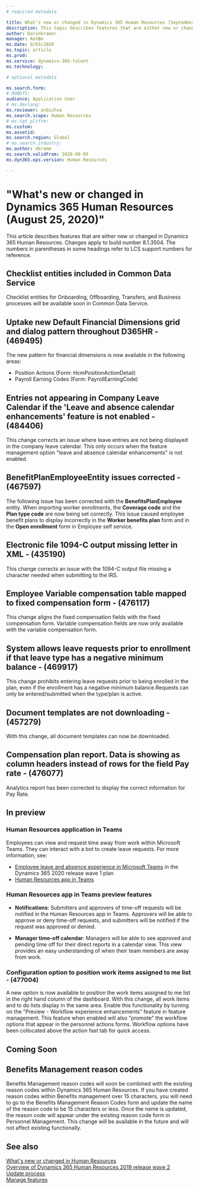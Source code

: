 ```yaml
---
# required metadata

title: What's new or changed in Dynamics 365 Human Resources (September 03, 2020)
description: This topic describes features that are either new or changed in Microsoft Dynamics 365 Human Resources.
author: Darinkramer
manager: AnnBe
ms.date: 9/03/2020
ms.topic: article
ms.prod: 
ms.service: dynamics-365-talent
ms.technology: 

# optional metadata

ms.search.form: 
# ROBOTS: 
audience: Application User
# ms.devlang: 
ms.reviewer: anbichse
ms.search.scope: Human Resources
# ms.tgt_pltfrm: 
ms.custom: 
ms.assetid: 
ms.search.region: Global
# ms.search.industry: 
ms.author: dkrame
ms.search.validFrom: 2020-09-03
ms.dyn365.ops.version: Human Resources

---
```

# "What's new or changed in Dynamics 365 Human Resources (August 25, 2020)"

This article describes features that are either new or changed in Dynamics 365 Human Resources. Changes apply to build number 8.1.3504. The numbers in parentheses in some headings refer to LCS support numbers for reference.

## Checklist entities included in Common Data Service

Checklist entities for Onboarding, Offboarding, Transfers, and Business processes will be available soon in Common Data Service.

## Uptake new Default Financial Dimensions grid and dialog pattern throughout D365HR - (469495)

The new pattern for financial dimensions is now available in the following areas:
- Position Actions  (Form: HcmPositionActionDetail)
- Payroll Earning Codes  (Form: PayrollEarningCode)

## Entries not appearing in Company Leave Calendar if the 'Leave and absence calendar enhancements' feature is not enabled - (484406)

This change corrects an issue where leave entries are not being displayed in the company leave calendar. This only occurs when the feature management option "leave and absence calendar enhancements" is not enabled.

## BenefitPlanEmployeeEntity issues corrected - (467597)

The following issue has been corrected with the **BenefitsPlanEmployee** entity. When importing worker enrollments, the **Coverage code** and the **Plan type code** are now being set correctly. This issue caused employee benefit plans to display incorrectly in the **Worker benefits plan** form and in the **Open enrollment** form in Employee self service.

## Electronic file 1094-C output missing letter in XML - (435190)

This change corrects an issue with the 1094-C output file missing a character needed when submitting to the IRS.

## Employee Variable compensation table mapped to fixed compensation form - (476117)

This change aligns the fixed compensation fields with the fixed compensation form. Variable compensation fields are now only available with the variable compensation form.

## System allows leave requests prior to enrollment if that leave type has a negative minimum balance  - (469917)

This change prohibits entering leave requests prior to being enrolled in the plan, even if the enrollment has a negative minimum balance.Requests can only be entered/submitted when the type/plan is active.

## Document templates are not downloading - (457279)

With this change, all document templates can now be downloaded. 

## Compensation plan report. Data is showing as column headers instead of rows for the field Pay rate - (476077)

Analytics report has been corrected to display the correct information for Pay Rate.

## In preview

### Human Resources application in Teams

Employees can view and request time away from work within Microsoft Teams. They can interact with a bot to create leave requests. For more information, see:

- [Employee leave and absence experience in Microsoft Teams](https://docs.microsoft.com/dynamics365-release-plan/2020wave1/dynamics365-human-resources/employee-leave-absence-experience-teams) in the Dynamics 365 2020 release wave 1 plan
- [Human Resources app in Teams](https://go.microsoft.com/fwlink/?linkid=2127841)

### Human Resources app in Teams preview features
 
-  **Notifications**: Submitters and approvers of time-off requests will be notified in the Human Resources app in Teams. Approvers will be able to approve or deny time-off requests, and submitters will be notified if the request was approved or denied.
 
- **Manager time-off calendar**: Managers will be able to see approved and pending time off for their direct reports in a calendar view. This view provides an easy understanding of when their team members are away from work.

### Configuration option to position work items assigned to me list - (477004)

A new option is now available to position the work items assigned to me list in the right hand column of the dashboard. With this change, all work items and to do lists display in the same area. Enable this functionality by turning on the "Preview - Workflow experience enhancements" feature in feature management. This feature when enabled will also "promote" the workflow options that appear in the personnel actions forms. Workflow options have been collocated above the action fast tab for quick access.

## Coming Soon

## Benefits Management reason codes

Benefits Management reason codes will soon be combined with the existing reason codes within Dynamics 365 Human Resources.  If you have created reason codes within Benefits management over 15 characters, you will need to go to the Benefits Management Reason Codes form and update the name of the reason code to be 15 characters or less.  Once the name is updated, the reason code will appear under the existing reason code form in Personnel Management. This change will be available in the future and will not affect existing functionally.

## See also

[What's new or changed in Human Resources](hr-admin-whats-new.md)</br>
[Overview of Dynamics 365 Human Resources 2019 release wave 2](https://docs.microsoft.com/dynamics365-release-plan/2019wave2/dynamics365-human-resources/)</br>
[Update process](hr-admin-setup-update-process.md)</br>
[Manage features](hr-admin-manage-features.md)
